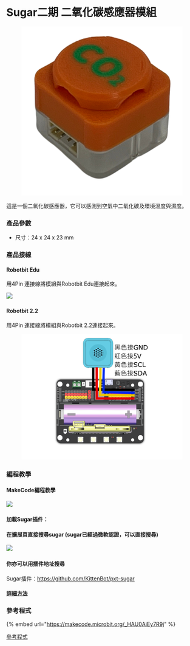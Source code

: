 # Sugar二期 二氧化碳感應器模組

<figure><img src="../../.gitbook/assets/co2_transparent.png" alt=""><figcaption></figcaption></figure>

這是一個二氧化碳感應器，它可以感測到空氣中二氧化碳及環境溫度與濕度。

### 產品參數

* 尺寸：24 x 24 x 23 mm

### 產品接線

#### Robotbit Edu

用4Pin 連接線將模組與Robotbit Edu連接起來。

![](https://kittenbothk.readthedocs.io/en/latest/\_images/env\_wire1.png)

#### Robotbit 2.2

用4Pin 連接線將模組與Robotbit 2.2連接起來。

<figure><img src="../../.gitbook/assets/env_wiring_2.2 (1).png" alt=""><figcaption></figcaption></figure>

### 編程教學

#### MakeCode編程教學

![](https://kittenbothk.readthedocs.io/en/latest/\_images/mcbanner15.png)

#### 加載Sugar插件：

#### 在擴展頁直接搜尋sugar (sugar已經過微軟認證，可以直接搜尋)

![](https://kittenbothk.readthedocs.io/en/latest/\_images/sugar\_search.gif)

#### 你亦可以用插件地址搜尋

Sugar插件：https://github.com/KittenBot/pxt-sugar

#### [詳細方法](../../programmingplatforms/makecode/kittenbotandmakecode.md)

### 參考程式

{% embed url="https://makecode.microbit.org/_HAU0AiEy7R9j" %}

[參考程式](https://makecode.microbit.org/\_HAU0AiEy7R9j)
